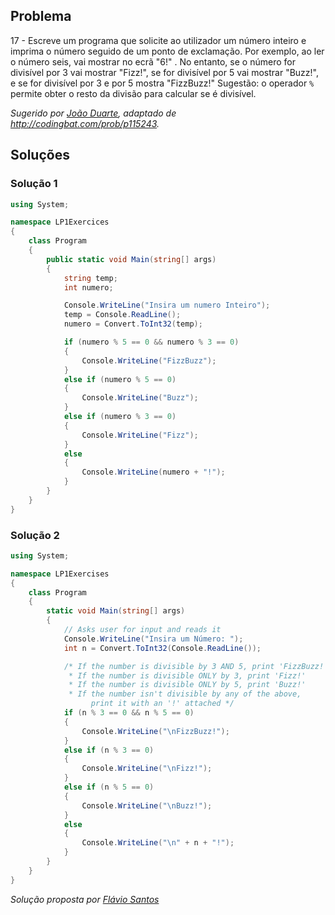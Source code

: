 ## Problema

17 - Escreve um programa que solicite ao utilizador um número inteiro e imprima
o número seguido de um ponto de exclamação. Por exemplo, ao ler o número seis,
vai mostrar no ecrã "6!" . No entanto, se o número for divisível por 3 vai
mostrar "Fizz!", se for divisível por 5 vai mostrar "Buzz!", e se for
divisível por 3 e por 5 mostra "FizzBuzz!" Sugestão: o operador `%` permite
obter o resto da divisão para calcular se é divisível.

*Sugerido por [João Duarte](https://github.com/JoaoAlexandreDuarte), adaptado de
http://codingbat.com/prob/p115243.*

## Soluções

### Solução 1

```cs
using System;

namespace LP1Exercices
{
    class Program
    {
        public static void Main(string[] args)
        {
            string temp;
            int numero;

            Console.WriteLine("Insira um numero Inteiro");
            temp = Console.ReadLine();
            numero = Convert.ToInt32(temp);

            if (numero % 5 == 0 && numero % 3 == 0)
            {
                Console.WriteLine("FizzBuzz");
            }
            else if (numero % 5 == 0)
            {
                Console.WriteLine("Buzz");
            }
            else if (numero % 3 == 0)
            {
                Console.WriteLine("Fizz");
            }
            else
            {
                Console.WriteLine(numero + "!");
            }
        }
    }
}
```

### Solução 2

```cs
using System;

namespace LP1Exercises
{
    class Program
    {
        static void Main(string[] args)
        {
            // Asks user for input and reads it
            Console.WriteLine("Insira um Número: ");
            int n = Convert.ToInt32(Console.ReadLine());

            /* If the number is divisible by 3 AND 5, print 'FizzBuzz!'
             * If the number is divisible ONLY by 3, print 'Fizz!'
             * If the number is divisible ONLY by 5, print 'Buzz!'
             * If the number isn't divisible by any of the above,
                  print it with an '!' attached */ 
            if (n % 3 == 0 && n % 5 == 0)
            {
                Console.WriteLine("\nFizzBuzz!");
            }
            else if (n % 3 == 0)
            {
                Console.WriteLine("\nFizz!");
            }
            else if (n % 5 == 0)
            {
                Console.WriteLine("\nBuzz!");
            }
            else
            {
                Console.WriteLine("\n" + n + "!");
            }
        }
    }
}
```
*Solução proposta por [Flávio Santos](https://github.com/fs000)*
